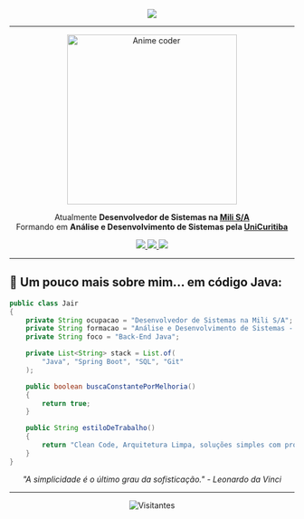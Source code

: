 <p align="center">
  <img src="https://readme-typing-svg.herokuapp.com?font=Fira+Code&size=25&pause=700&color=9b59b6&center=true&vCenter=true&width=540&lines=Bem-vindo+ao+meu+GitHub+%F0%9F%91%8B;Sou+Dev+Back-End+Java+%F0%9F%92%BB;" />
</p>

---

<p align="center">
  <img src="https://media.giphy.com/media/ZVik7pBtu9dNS/giphy.gif" width="300" alt="Anime coder" />
</p>

<p align="center">
  Atualmente <strong>Desenvolvedor de Sistemas na <a href="https://www.mili.com.br/">Mili S/A</a></strong><br>
  Formando em <strong>Análise e Desenvolvimento de Sistemas pela <a href="https://www.unicuritiba.edu.br">UniCuritiba</a></strong><br>
</p>

<p align="center">
  <a href="https://github.com/JairClass">
    <img src="https://img.shields.io/badge/-GitHub-181717?style=flat-square&logo=github&logoColor=white" />
  </a>
  <a href="https://www.instagram.com/jairzera7/">
    <img src="https://img.shields.io/badge/-Instagram-E4405F?style=flat-square&logo=instagram&logoColor=white" />
  </a>
  <a href="https://www.linkedin.com/in/jair-willian-class-0706441a1">
    <img src="https://img.shields.io/badge/-LinkedIn-0A66C2?style=flat-square&logo=linkedin&logoColor=white" />
  </a>
</p>

---

## 🚀 Um pouco mais sobre mim... em código Java:

```java
public class Jair
{
    private String ocupacao = "Desenvolvedor de Sistemas na Mili S/A";
    private String formacao = "Análise e Desenvolvimento de Sistemas - UniCuritiba";
    private String foco = "Back-End Java";

    private List<String> stack = List.of(
        "Java", "Spring Boot", "SQL", "Git"
    );

    public boolean buscaConstantePorMelhoria()
    {
        return true;
    }

    public String estiloDeTrabalho()
    {
        return "Clean Code, Arquitetura Limpa, soluções simples com propósito real";
    }
}
```
<p align="center">
  <i>"A simplicidade é o último grau da sofisticação." - Leonardo da Vinci</i>
</p>

---

<p align="center">
  <img src="https://profile-counter.glitch.me/JairClass/count.svg" alt="Visitantes" />
</p>
